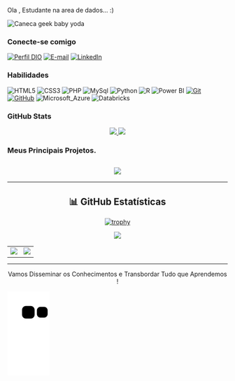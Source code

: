 Ola , Estudante na area de dados...  :)


  <img src="https://media2.giphy.com/media/iYVneIXJQ3jdJLkZmM/giphy.gif" jsaction="load:XAeZkd;" jsname="HiaYvf" class="n3VNCb KAlRDb" alt="Caneca geek baby yoda" data-noaft="1" style="width: 480px; height: 270px; margin: 0px;">
</div>

### Conecte-se comigo
[![Perfil DIO](https://img.shields.io/badge/-Meu%20Perfil%20na%20DIO-000000?style=for-the-badge&logoColor=30A3DC)](https://web.dio.me/users/leonardo__correia/)
[![E-mail](https://img.shields.io/badge/-Email-000?style=for-the-badge&logo=gmail&logoColor=E94D5F)](mailto:leonardo__correia@hotmail.com)
[![LinkedIn](https://img.shields.io/badge/-LinkedIn-000?style=for-the-badge&logo=linkedin&logoColor=30A3DC)](https://www.linkedin.com/in/it-leonardo-correia/)

### Habilidades
![HTML5](https://img.shields.io/badge/HTML-000?style=for-the-badge&logo=html5)
![CSS3](https://img.shields.io/badge/CSS3-000?style=for-the-badge&logo=css3&logoColor=264CE4)
![PHP](https://img.shields.io/badge/PHP-000?style=for-the-badge&logo=php)
![MySql](https://img.shields.io/badge/MySql-000?style=for-the-badge&logo=mysql)
![Python](https://img.shields.io/badge/Python-000?style=for-the-badge&logo=python)
![R](https://img.shields.io/badge/R-000?style=for-the-badge&logo=R)
![Power BI](https://img.shields.io/badge/Power_BI-000?style=for-the-badge&logo=powerbi)
[![Git](https://img.shields.io/badge/Git-000?style=for-the-badge&logo=git)](https://git-scm.com/doc) 
[![GitHub](https://img.shields.io/badge/GitHub-000?style=for-the-badge&logo=github)](https://docs.github.com/)
![Microsoft_Azure](https://img.shields.io/badge/Microsoft_Azure-000?style=for-the-badge&logo=microsoft-azure&logo=microsoft-azure&logoColor=white)
![Databricks](https://img.shields.io/badge/Databricks-000?style=for-the-badge&logo=Databricks&logo=Databricks&logoColor=white)

### GitHub Stats
<div align="center">
  <a href="https://github.com/leonardocorreia08/">
    <img height="150em" src="https://github-readme-stats.vercel.app/api?username=leonardocorreia08&show_icons=true&theme=dracula&hide_border=true&bg_color=0D1117&title_color=CC6699&icon_color=CC6699&include_all_commits=true&count_private=true" />
    <img height="150em" src="https://github-readme-stats.vercel.app/api/top-langs/?username=leonardocorreia08&layout=compact&theme=dracula&hide_border=true&bg_color=0D1117&title_color=CC6699&icon_color=CC6699"/></a>
</div>

### Meus Principais Projetos.
  ##
  ##
<div align="center">
  <img src="https://komarev.com/ghpvc/?username=leonardocorreia08&color=gray"
</div>
  

---
## 📊 GitHub Estatísticas
[![trophy](https://github-profile-trophy.vercel.app/?username=leonardocorreia08&theme=onedark&no-frame=true&row=2&column=3)](https://github.com/ryo-ma/github-profile-trophy)


 <img src="https://capsule-render.vercel.app/api?type=waving&color=gradient&height=130&width=200%&section=footer"/>

<table cellpadding="0">
  <tr style="padding: 0">
    <!-- GitHub Stats Card -->  
    <td valign="top"><img height="200" src="https://github-readme-stats.vercel.app/api?username=leonardocorreia08&show_icons=true&theme=radical#gh-dark-mode-only"/></td>
    <!-- GitHub Top Language Card -->
    <td valign="top"><img height="200" src="https://github-readme-stats.vercel.app/api/top-langs/?username=leonardocorreia08&layout=compact&theme=radical&custom_title=Languages"/></td>
  </tr>
</table>

---
Vamos Disseminar os Conhecimentos e Transbordar Tudo que Aprendemos !
</div>


 

 <div>
   
  ![Snake animation](https://github.com/leonardocorreia08/leonardocorreia08/blob/output/github-contribution-grid-snake.svg)
 
</div>

 <!--<picture>
  <source media="(prefers-color-scheme: dark)" srcset="github-snake-dark.svg" />
  <source media="(prefers-color-scheme: light)" srcset="github-snake.svg" />
  <img alt="github-snake" src="github-snake.svg" />
 </picture> -->
